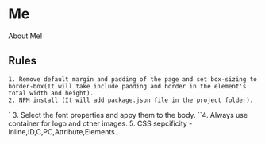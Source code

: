 # Me
About Me!

## Rules
    1. Remove default margin and padding of the page and set box-sizing to border-box(It will take include padding and border in the element's total width and height).
    2. NPM install (It will add package.json file in the project folder).
  ` 3. Select the font properties and appy them to the body.
  ``4. Always use container for logo and other images.
    5. CSS sepcificity - Inline,ID,C,PC,Attribute,Elements.
